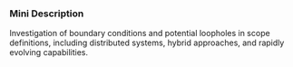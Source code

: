 ### Mini Description

Investigation of boundary conditions and potential loopholes in scope definitions, including distributed systems, hybrid approaches, and rapidly evolving capabilities.

